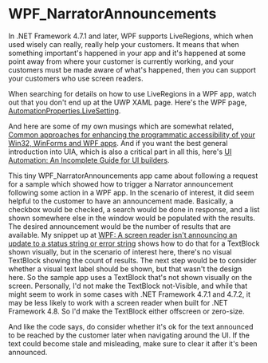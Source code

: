 # WPF_NarratorAnnouncements

In .NET Framework 4.7.1 and later, WPF supports LiveRegions, which when used wisely can really, really help your customers. It means that when something important's happened in your app and it's happened at some point away from where your customer is currently working, and your customers must be made aware of what's happened, then you can support your customers who use screen readers.

When searching for details on how to use LiveRegions in a WPF app, watch out that you don't end up at the UWP XAML page. Here's the WPF page, [AutomationProperties.LiveSetting](https://docs.microsoft.com/en-us/dotnet/api/system.windows.automation.automationproperties.livesetting?view=netframework-4.8#System_Windows_Automation_AutomationProperties_LiveSetting).

And here are some of my own musings which are somewhat related, [Common approaches for enhancing the programmatic accessibility of your Win32, WinForms and WPF apps](https://www.linkedin.com/pulse/common-approaches-enhancing-programmatic-your-win32-winforms-barker/). And if you want the best general introduction into UIA, which is also a critical part in all this, here's [UI Automation: An Incomplete Guide for UI builders](https://www.linkedin.com/pulse/ui-automation-incomplete-guide-builders-part-1-guy-barker/).

This tiny WPF_NarratorAnnouncements app came about following a request for a sample which showed how to trigger a Narrator announcement following some action in a WPF app. In the scenario of interest, it did seem helpful to the customer to have an announcement made. Basically, a checkbox would be checked, a search would be done in response, and a list shown somewhere else in the window would be populated with the results. The desired announcement would be the number of results that are available. My snippet up at [WPF: A screen reader isn't announcing an update to a status string or error string](https://docs.microsoft.com/en-us/accessibility-tools-docs/items/WPF/Text_LiveSetting) shows how to do that for a TextBlock shown visually, but in the scenario of interest here, there's no visual TextBlock showing the count of results. The next step would be to consider whether a visual text label should be shown, but that wasn't the design here. So the sample app uses a TextBlock that's not shown visually on the screen. Personally, I'd not make the TextBlock not-Visible, and while that might seem to work in some cases with .NET Framework 4.7.1 and 4.7.2, it may be less likely to work with a screen reader when built for .NET Framework 4.8. So I'd make the TextBlock either offscreen or zero-size.

And like the code says, do consider whether it's ok for the text announced to be reached by the customer later when navigating around the UI. If the text could become stale and misleading, make sure to clear it after it's been announced.


